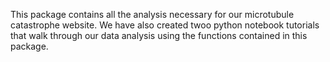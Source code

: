 This package contains all the analysis necessary for our microtubule catastrophe website. We have also created twoo python notebook tutorials that walk through our data analysis using the functions contained in this package. 